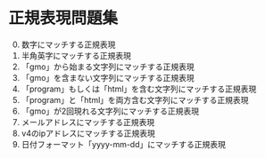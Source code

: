 # 正規表現問題集

0. 数字にマッチする正規表現
1. 半角英字にマッチする正規表現
2. 「gmo」から始まる文字列にマッチする正規表現
3. 「gmo」を含まない文字列にマッチする正規表現
4. 「program」もしくは「html」を含む文字列にマッチする正規表現
5. 「program」と「html」を両方含む文字列にマッチする正規表現
6. 「gmo」が2回現れる文字列にマッチする正規表現
7. メールアドレスにマッチする正規表現
8. v4のipアドレスにマッチする正規表現
9. 日付フォーマット「yyyy-mm-dd」にマッチする正規表現
